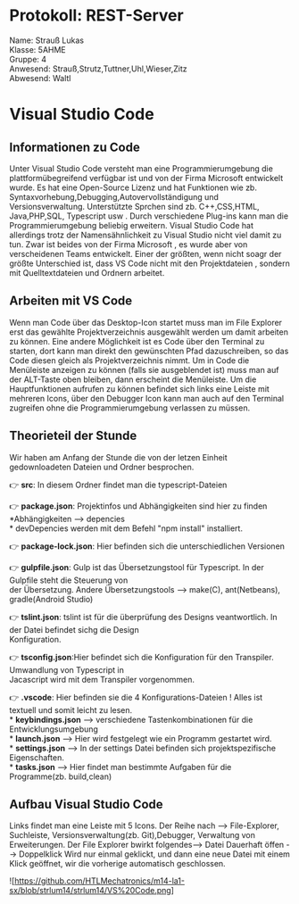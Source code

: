 # Protokoll: REST-Server
Name: Strauß Lukas   
Klasse: 5AHME    
Gruppe: 4    
Anwesend: Strauß,Strutz,Tuttner,Uhl,Wieser,Zitz  
Abwesend: Waltl

# Visual Studio Code
## Informationen zu Code
Unter Visual Studio Code versteht man eine Programmierumgebung die plattformübegreifend verfügbar ist und von der
Firma Microsoft entwickelt wurde. Es hat eine Open-Source Lizenz und hat Funktionen wie zb. Syntaxvorhebung,Debugging,Autovervollständigung und Versionsverwaltung. Unterstützte Sprchen sind zb. C++,CSS,HTML,
Java,PHP,SQL, Typescript usw .
Durch verschiedene Plug-ins kann man die Programmierumgebung beliebig erweitern. Visual Studio Code hat allerdings trotz
der Namensähnlichkeit zu Visual Studio nicht viel damit zu tun. Zwar ist beides von der Firma Microsoft , es wurde aber
von verscheidenen Teams entwickelt. Einer der größten, wenn nicht soagr der größte Unterschied ist, dass VS Code nicht mit 
den Projektdateien , sondern mit Quelltextdateien und Ordnern arbeitet. 


## Arbeiten mit VS Code
Wenn man Code über das Desktop-Icon startet muss man im File Explorer erst das gewählte Projektverzeichnis ausgewählt werden um damit arbeiten zu können. Eine andere Möglichkeit ist es Code über den Terminal zu starten, dort kann man direkt den gewünschten Pfad dazuschreiben, so das Code diesen gleich als Projektverzeichnis nimmt.
Um in Code die Menüleiste anzeigen zu können (falls sie ausgeblendet ist) muss man auf der ALT-Taste oben bleiben, dann erscheint die Menüleiste.
Um die Hauptfunktionen aufrufen zu können befindet sich links eine Leiste mit mehreren Icons, über den Debugger Icon kann man auch auf den Terminal zugreifen ohne die Programmierumgebung verlassen zu müssen.

## Theorieteil der Stunde
Wir haben am Anfang der Stunde die von der letzen Einheit gedownloadeten Dateien und Ordner besprochen.

:point_right: **src**: In diesem Ordner findet man die typescript-Dateien

:point_right: **package.json**: Projektinfos und Abhängigkeiten sind hier zu finden  
                                *Abhängigkeiten --> depencies  
                                * devDepencies werden mit dem Befehl "npm install" installiert.  

:point_right: **package-lock.json**: Hier befinden sich die unterschiedlichen Versionen

:point_right: **gulpfile.json**: Gulp ist das Übersetzungstool für Typescript. In der Gulpfile steht die Steuerung von    
                                 der Übersetzung. Andere Übersetzungstools --> make(C), ant(Netbeans), gradle(Android Studio)

:point_right: **tslint.json**: tslint ist für die überprüfung des Designs veantwortlich. In der Datei befindet sichg die Design      
                               Konfiguration.
                           
:point_right: **tsconfig.json**:Hier befindet sich die Konfiguration für den Transpiler. Umwandlung von Typescript in    
                                Jacascript wird mit dem Transpiler vorgenommen. 

:point_right: **.vscode**: Hier befinden sie die 4 Konfigurations-Dateien ! Alles ist textuell und somit leicht zu lesen.  
                         * **keybindings.json** --> verschiedene Tastenkombinationen für die Entwicklungsumgebung  
                         * **launch.json** --> Hier wird festgelegt wie ein Programm gestartet wird.  
                         * **settings.json** --> In der settings Datei befinden sich projektspezifische Eigenschaften.  
                         * **tasks.json** -->  Hier findet man bestimmte Aufgaben für die Programme(zb. build,clean)  
                         
 ## Aufbau Visual Studio Code                       

 Links findet man eine Leiste mit 5 Icons. Der Reihe nach --> File-Explorer, Suchleiste, Versionsverwaltung(zb. Git),Debugger, 
 Verwaltung von Erweiterungen. Der File Explorer bwirkt folgendes--> Datei Dauerhaft öffen --> Doppelklick
 Wird nur einmal geklickt, und dann eine neue Datei mit einem Klick geöffnet, wir die vorherige automatisch geschlossen.
  
 ![https://github.com/HTLMechatronics/m14-la1-sx/blob/strlum14/strlum14/VS%20Code.png]
 
 
    
    




